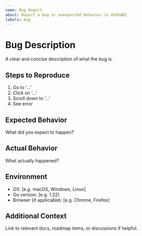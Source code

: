 ```yaml
---
name: Bug Report
about: Report a bug or unexpected behavior in OVASABI
labels: bug
---
```


# Bug Description

A clear and concise description of what the bug is.

## Steps to Reproduce

1. Go to '...'
2. Click on '...'
3. Scroll down to '...'
4. See error

## Expected Behavior

What did you expect to happen?

## Actual Behavior

What actually happened?

## Environment

- OS: [e.g. macOS, Windows, Linux]
- Go version: [e.g. 1.22]
- Browser (if applicable): [e.g. Chrome, Firefox]

## Additional Context

Link to relevant docs, roadmap items, or discussions if helpful.
